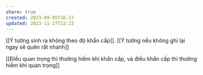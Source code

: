 ```yaml
---
share: true
created: 2023-09-05T16:17
updated: 2023-11-27T22:22
---
```

[[Ý tưởng sinh ra không theo độ khẩn cấp]]. [[Ý tưởng nếu không ghi lại ngay sẽ quên rất nhanh]]

[[Điều quan trọng thì thường hiếm khi khẩn cấp, và điều khẩn cấp thì thường hiếm khi quan trọng]]